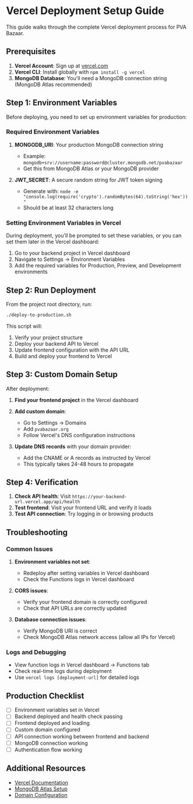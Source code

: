 # Vercel Deployment Setup Guide

This guide walks through the complete Vercel deployment process for PVA Bazaar.

## Prerequisites

1. **Vercel Account**: Sign up at [vercel.com](https://vercel.com)
2. **Vercel CLI**: Install globally with `npm install -g vercel`
3. **MongoDB Database**: You'll need a MongoDB connection string (MongoDB Atlas recommended)

## Step 1: Environment Variables

Before deploying, you need to set up environment variables for production:

### Required Environment Variables

1. **MONGODB_URI**: Your production MongoDB connection string
   - Example: `mongodb+srv://username:password@cluster.mongodb.net/pvabazaar`
   - Get this from MongoDB Atlas or your MongoDB provider

2. **JWT_SECRET**: A secure random string for JWT token signing
   - Generate with: `node -e "console.log(require('crypto').randomBytes(64).toString('hex'))"`
   - Should be at least 32 characters long

### Setting Environment Variables in Vercel

During deployment, you'll be prompted to set these variables, or you can set them later in the Vercel dashboard:

1. Go to your backend project in Vercel dashboard
2. Navigate to Settings → Environment Variables
3. Add the required variables for Production, Preview, and Development environments

## Step 2: Run Deployment

From the project root directory, run:

```bash
./deploy-to-production.sh
```

This script will:
1. Verify your project structure
2. Deploy your backend API to Vercel
3. Update frontend configuration with the API URL
4. Build and deploy your frontend to Vercel

## Step 3: Custom Domain Setup

After deployment:

1. **Find your frontend project** in the Vercel dashboard
2. **Add custom domain**:
   - Go to Settings → Domains
   - Add `pvabazaar.org`
   - Follow Vercel's DNS configuration instructions

3. **Update DNS records** with your domain provider:
   - Add the CNAME or A records as instructed by Vercel
   - This typically takes 24-48 hours to propagate

## Step 4: Verification

1. **Check API health**: Visit `https://your-backend-url.vercel.app/api/health`
2. **Test frontend**: Visit your frontend URL and verify it loads
3. **Test API connection**: Try logging in or browsing products

## Troubleshooting

### Common Issues

1. **Environment variables not set**: 
   - Redeploy after setting variables in Vercel dashboard
   - Check the Functions logs in Vercel dashboard

2. **CORS issues**: 
   - Verify your frontend domain is correctly configured
   - Check that API URLs are correctly updated

3. **Database connection issues**:
   - Verify MongoDB URI is correct
   - Check MongoDB Atlas network access (allow all IPs for Vercel)

### Logs and Debugging

- View function logs in Vercel dashboard → Functions tab
- Check real-time logs during deployment
- Use `vercel logs [deployment-url]` for detailed logs

## Production Checklist

- [ ] Environment variables set in Vercel
- [ ] Backend deployed and health check passing
- [ ] Frontend deployed and loading
- [ ] Custom domain configured
- [ ] API connection working between frontend and backend
- [ ] MongoDB connection working
- [ ] Authentication flow working

## Additional Resources

- [Vercel Documentation](https://vercel.com/docs)
- [MongoDB Atlas Setup](https://docs.atlas.mongodb.com/)
- [Domain Configuration](https://vercel.com/docs/concepts/projects/custom-domains)